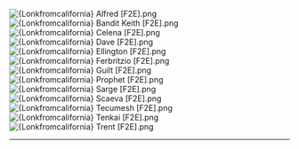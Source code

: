 ![{Lonkfromcalifornia} Alfred [F2E].png](https://raw.githubusercontent.com/Klokinator/FE-Repo/main/Portrait%20Repository/Spriting%20Community%20OC's%20(Grouped%20by%20Artist)/Lonkfromcalifornia/%7BLonkfromcalifornia%7D%20Alfred%20%5BF2E%5D.png "{Lonkfromcalifornia} Alfred [F2E].png")![{Lonkfromcalifornia} Bandit Keith [F2E].png](https://raw.githubusercontent.com/Klokinator/FE-Repo/main/Portrait%20Repository/Spriting%20Community%20OC's%20(Grouped%20by%20Artist)/Lonkfromcalifornia/%7BLonkfromcalifornia%7D%20Bandit%20Keith%20%5BF2E%5D.png "{Lonkfromcalifornia} Bandit Keith [F2E].png")![{Lonkfromcalifornia} Celena [F2E].png](https://raw.githubusercontent.com/Klokinator/FE-Repo/main/Portrait%20Repository/Spriting%20Community%20OC's%20(Grouped%20by%20Artist)/Lonkfromcalifornia/%7BLonkfromcalifornia%7D%20Celena%20%5BF2E%5D.png "{Lonkfromcalifornia} Celena [F2E].png")![{Lonkfromcalifornia} Dave [F2E].png](https://raw.githubusercontent.com/Klokinator/FE-Repo/main/Portrait%20Repository/Spriting%20Community%20OC's%20(Grouped%20by%20Artist)/Lonkfromcalifornia/%7BLonkfromcalifornia%7D%20Dave%20%5BF2E%5D.png "{Lonkfromcalifornia} Dave [F2E].png")![{Lonkfromcalifornia} Ellington [F2E].png](https://raw.githubusercontent.com/Klokinator/FE-Repo/main/Portrait%20Repository/Spriting%20Community%20OC's%20(Grouped%20by%20Artist)/Lonkfromcalifornia/%7BLonkfromcalifornia%7D%20Ellington%20%5BF2E%5D.png "{Lonkfromcalifornia} Ellington [F2E].png")![{Lonkfromcalifornia} Ferbritzio [F2E].png](https://raw.githubusercontent.com/Klokinator/FE-Repo/main/Portrait%20Repository/Spriting%20Community%20OC's%20(Grouped%20by%20Artist)/Lonkfromcalifornia/%7BLonkfromcalifornia%7D%20Ferbritzio%20%5BF2E%5D.png "{Lonkfromcalifornia} Ferbritzio [F2E].png")![{Lonkfromcalifornia} Guilt [F2E].png](https://raw.githubusercontent.com/Klokinator/FE-Repo/main/Portrait%20Repository/Spriting%20Community%20OC's%20(Grouped%20by%20Artist)/Lonkfromcalifornia/%7BLonkfromcalifornia%7D%20Guilt%20%5BF2E%5D.png "{Lonkfromcalifornia} Guilt [F2E].png")![{Lonkfromcalifornia} Prophet [F2E].png](https://raw.githubusercontent.com/Klokinator/FE-Repo/main/Portrait%20Repository/Spriting%20Community%20OC's%20(Grouped%20by%20Artist)/Lonkfromcalifornia/%7BLonkfromcalifornia%7D%20Prophet%20%5BF2E%5D.png "{Lonkfromcalifornia} Prophet [F2E].png")![{Lonkfromcalifornia} Sarge [F2E].png](https://raw.githubusercontent.com/Klokinator/FE-Repo/main/Portrait%20Repository/Spriting%20Community%20OC's%20(Grouped%20by%20Artist)/Lonkfromcalifornia/%7BLonkfromcalifornia%7D%20Sarge%20%5BF2E%5D.png "{Lonkfromcalifornia} Sarge [F2E].png")![{Lonkfromcalifornia} Scaeva [F2E].png](https://raw.githubusercontent.com/Klokinator/FE-Repo/main/Portrait%20Repository/Spriting%20Community%20OC's%20(Grouped%20by%20Artist)/Lonkfromcalifornia/%7BLonkfromcalifornia%7D%20Scaeva%20%5BF2E%5D.png "{Lonkfromcalifornia} Scaeva [F2E].png")![{Lonkfromcalifornia} Tecumesh [F2E].png](https://raw.githubusercontent.com/Klokinator/FE-Repo/main/Portrait%20Repository/Spriting%20Community%20OC's%20(Grouped%20by%20Artist)/Lonkfromcalifornia/%7BLonkfromcalifornia%7D%20Tecumesh%20%5BF2E%5D.png "{Lonkfromcalifornia} Tecumesh [F2E].png")![{Lonkfromcalifornia} Tenkai [F2E].png](https://raw.githubusercontent.com/Klokinator/FE-Repo/main/Portrait%20Repository/Spriting%20Community%20OC's%20(Grouped%20by%20Artist)/Lonkfromcalifornia/%7BLonkfromcalifornia%7D%20Tenkai%20%5BF2E%5D.png "{Lonkfromcalifornia} Tenkai [F2E].png")![{Lonkfromcalifornia} Trent [F2E].png](https://raw.githubusercontent.com/Klokinator/FE-Repo/main/Portrait%20Repository/Spriting%20Community%20OC's%20(Grouped%20by%20Artist)/Lonkfromcalifornia/%7BLonkfromcalifornia%7D%20Trent%20%5BF2E%5D.png "{Lonkfromcalifornia} Trent [F2E].png")



----

